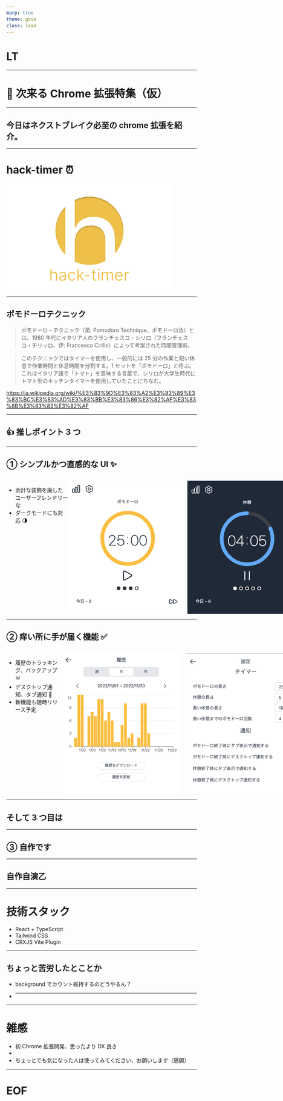 ```yaml
---
marp: true
theme: gaia
class: lead
---
```


# LT

---

# 🎉 次来る Chrome 拡張特集（仮）

---

## 今日はネクストブレイク必至の chrome 拡張を紹介。

---

# hack-timer ⏰

![](img/promotion.png)

---

## ポモドーロテクニック

> ポモドーロ・テクニック（英: Pomodoro Technique、ポモドーロ法）とは、1980 年代にイタリア人のフランチェスコ・シリロ（フランチェスコ・チリッロ、伊: Francesco Cirillo）によって考案された時間管理術。

> このテクニックではタイマーを使用し、一般的には 25 分の作業と短い休息で作業時間と休息時間を分割する。1 セットを「ポモドーロ」と呼ぶ。これはイタリア語で「トマト」を意味する言葉で、シリロが大学生時代にトマト型のキッチンタイマーを使用していたことにちなむ。

https://ja.wikipedia.org/wiki/%E3%83%9D%E3%83%A2%E3%83%89%E3%83%BC%E3%83%AD%E3%83%BB%E3%83%86%E3%82%AF%E3%83%8B%E3%83%83%E3%82%AF

---

## 👍 推しポイント 3 つ

---

## ① シンプルかつ直感的な UI ✨

<div style="display: flex; margin-top: 30px;">
<div>
<ul>
<li>余計な装飾を廃したユーザーフレンドリーな</li>
<li>ダークモードにも対応 🌗</li>
</ul>
</div>
<div style="display: flex;">
<img src="img/timer.png"/>
<img src="img/timer_dark.png"/>
</div>
</div>

---

## ② 痒い所に手が届く機能 ✅

<div style="display: flex; margin-top: 30px;">
<div>
<ul>
<li>履歴のトラッキング、バックアップ 📊</li>
<li>デスクトップ通知、タブ通知 🔔</li>
<li>新機能も随時リリース予定</li>
</ul>
</div>
<div style="display: flex;">
<img src="img/history.png" style="margin-right: 10px;"/>
<img src="img/settings.png"/>
</div>
</div>

---

## そして 3 つ目は

---

## ③ 自作です

---

## 自作自演乙

---

# 技術スタック

- React + TypeScript
- Tailwind CSS
- CRXJS Vite Plugin

---

## ちょっと苦労したとことか

- background でカウント維持するのどうやるん？
- ***

---

# 雑感

- 初 Chrome 拡張開発、思ったより DX 良き
-
- ちょっとでも気になった人は使ってみてください、お願いします（懇願）

---

# EOF

